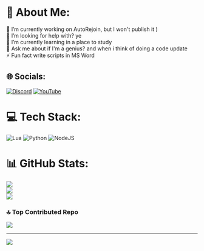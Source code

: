 # 💫 About Me:
🔭 I’m currently working on AutoRejoin, but I won't publish it )<br>🤝 I’m looking for help with? ye<br>🌱 I’m currently learning in a place to study<br>💬 Ask me about if I'm a genius? and when i think of doing a code update<br>⚡ Fun fact write scripts in MS Word


## 🌐 Socials:
[![Discord](https://img.shields.io/badge/Discord-%237289DA.svg?logo=discord&logoColor=white)](https://discord.gg/HZZ4ecTMgv) [![YouTube](https://img.shields.io/badge/YouTube-%23FF0000.svg?logo=YouTube&logoColor=white)](https://youtube.com/@UCpRyeWfWOP0NL802XvADRyA) 

# 💻 Tech Stack:
![Lua](https://img.shields.io/badge/lua-%232C2D72.svg?style=for-the-badge&logo=lua&logoColor=white) ![Python](https://img.shields.io/badge/python-3670A0?style=for-the-badge&logo=python&logoColor=ffdd54) ![NodeJS](https://img.shields.io/badge/node.js-6DA55F?style=for-the-badge&logo=node.js&logoColor=white)
# 📊 GitHub Stats:
![](https://github-readme-stats.vercel.app/api?username=DEVIX7&theme=dark&hide_border=true&include_all_commits=true&count_private=false)<br/>
![](https://github-readme-streak-stats.herokuapp.com/?user=DEVIX7&theme=dark&hide_border=true)<br/>
![](https://github-readme-stats.vercel.app/api/top-langs/?username=DEVIX7&theme=dark&hide_border=true&include_all_commits=true&count_private=false&layout=compact)

### 🔝 Top Contributed Repo
![](https://github-contributor-stats.vercel.app/api?username=DEVIX7&limit=5&theme=dark&combine_all_yearly_contributions=true)

---
[![](https://visitcount.itsvg.in/api?id=DEVIX7&icon=6&color=0)](https://visitcount.itsvg.in)

<!-- Proudly created with GPRM ( https://gprm.itsvg.in ) -->
